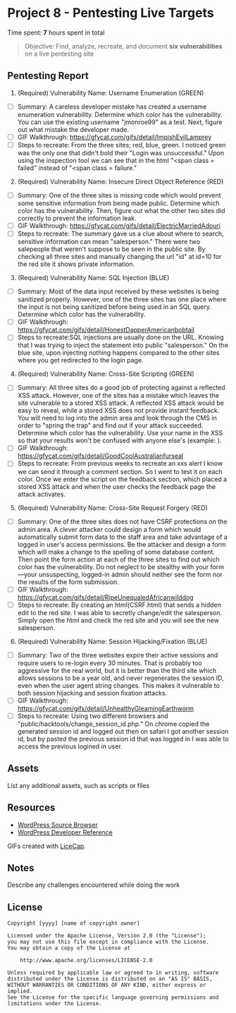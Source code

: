 # Project 8 - Pentesting Live Targets

Time spent: **7** hours spent in total

> Objective: Find, analyze, recreate, and document **six vulnerabilities** on a live pentesting site

## Pentesting Report

1. (Required) Vulnerability Name: Username Enumeration (GREEN)
  - [ ] Summary: A careless developer mistake has created a username enumeration vulnerability. 
        Determine which color has the vulnerability. You can use the existing username "jmonroe99" as a test. 
        Next, figure out what mistake the developer made.
  - [ ] GIF Walkthrough: https://gfycat.com/gifs/detail/ImpishEvilLamprey
  - [ ] Steps to recreate: From the three sites; red, blue, green. I noticed green was the only one that didn't bold their
        "Login was unsuccessful." Upon using the inspection tool we can see that in the html "<span class = failed" instead
        of "<span class = failure." 

2. (Required) Vulnerability Name: Insecure Direct Object Reference (RED)
  - [ ] Summary: One of the three sites is missing code which would prevent some sensitive information from being made public. 
        Determine which color has the vulnerability. 
        Then, figure out what the other two sites did correctly to prevent the information leak.
  - [ ] GIF Walkthrough: https://gfycat.com/gifs/detail/ElectricMarriedAdouri
  - [ ] Steps to recreate: The summary gave us a clue about where to search, sensitive information can mean "salesperson."
        There were two salepeople that weren't suppose to be seen in the public site. By checking all three sites and manually 
        changing the url "id" at id=10 for the red site it shows private information.
        
3. (Required) Vulnerability Name: SQL Injection (BLUE)
  - [ ] Summary: Most of the data input received by these websites is being sanitized properly. 
  However, one of the three sites has one place where the input is not being sanitized before being used in an SQL query. 
  Determine which color has the vulnerability.
  - [ ] GIF Walkthrough: https://gfycat.com/gifs/detail/HonestDapperAmericanbobtail
  - [ ] Steps to recreate:SQL injections are usually done on the URL. Knowing that I was trying to inject the statement into public
        "salesperson." On the blue site, upon injecting nothing happens compared to the other sites where you get redirected to the login page.
  
4. (Required) Vulnerability Name: Cross-Site Scripting (GREEN)
  - [ ] Summary: All three sites do a good job of protecting against a reflected XSS attack. 
        However, one of the sites has a mistake which leaves the site vulnerable to a stored XSS attack. 
        A reflected XSS attack would be easy to reveal, while a stored XSS does not provide instant feedback. 
        You will need to log into the admin area and look through the CMS in order to "spring the trap" and find out if your attack succeeded. 
        Determine which color has the vulnerability. Use your name in the XSS so that your results won't be confused with anyone else's (example: <script>alert('Mallory found the XSS!');</script>).
  - [ ] GIF Walkthrough: https://gfycat.com/gifs/detail/GoodCoolAustralianfurseal
  - [ ] Steps to recreate: From previous weeks to recreate an xxs alert I know we can send it through a comment section. So I went 
        to test it on each color. Once we enter the script on the feedback section, which placed a stored XSS attack and when the 
        user checks the feedback page the attack activates.
  
5. (Required) Vulnerability Name: Cross-Site Request Forgery (RED)
  - [ ] Summary: One of the three sites does not have CSRF protections on the admin area. 
  A clever attacker could design a form which would automatically submit form data to the staff area and take advantage of a logged in user's access permissions. 
  Be the attacker and design a form which will make a change to the spelling of some database content. 
  Then point the form action at each of the three sites to find out which color has the vulnerability. 
  Do not neglect to be stealthy with your form—your unsuspecting, logged-in admin should neither see the form nor the results of the form submission.
  - [ ] GIF Walkthrough: https://gfycat.com/gifs/detail/RipeUnequaledAfricanwilddog
  - [ ] Steps to recreate: By creating an html(CSRF.html) that sends a hidden edit to the red site. I was able to secretly change/edit the salesperson.
        Simply open the html and check the red site and you will see the new salesperson.
 
 6. (Required) Vulnerability Name: Session Hijacking/Fixation (BLUE)
  - [ ] Summary: Two of the three websites expire their active sessions and require users to re-login every 30 minutes. 
  That is probably too aggressive for the real world, but it is better than the third site which allows sessions to be a year old, and never regenerates the session ID, even when the user agent string changes. 
  This makes it vulnerable to both session hijacking and session fixation attacks.
  - [ ] GIF Walkthrough: https://gfycat.com/gifs/detail/UnhealthyGleamingEarthworm
  - [ ] Steps to recreate: Using two different browsers and "public/hacktools/change_session_id.php." On chrome copied the generated session id and logged out then on
        safari I got another session id, but by pasted the previous session id that was logged in I was able to access the previous logined in user.

## Assets

List any additional assets, such as scripts or files

## Resources

- [WordPress Source Browser](https://core.trac.wordpress.org/browser/)
- [WordPress Developer Reference](https://developer.wordpress.org/reference/)

GIFs created with [LiceCap](http://www.cockos.com/licecap/).

## Notes

Describe any challenges encountered while doing the work

## License

    Copyright [yyyy] [name of copyright owner]

    Licensed under the Apache License, Version 2.0 (the "License");
    you may not use this file except in compliance with the License.
    You may obtain a copy of the License at

        http://www.apache.org/licenses/LICENSE-2.0

    Unless required by applicable law or agreed to in writing, software
    distributed under the License is distributed on an "AS IS" BASIS,
    WITHOUT WARRANTIES OR CONDITIONS OF ANY KIND, either express or implied.
    See the License for the specific language governing permissions and
    limitations under the License.

